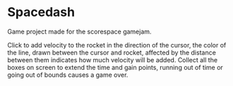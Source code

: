 # Spacedash
Game project made for the scorespace gamejam.

Click to add velocity to the rocket in the direction of the cursor, the color of the line, drawn between the cursor and rocket, affected by the distance between them indicates how much velocity will be added. 
Collect all the boxes on screen to extend the time and gain points, running out of time or going out of bounds causes a game over.
